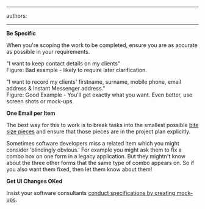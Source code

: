 

---
authors:

---




<span class='intro'> <p><strong>Be Specific</strong></p>
<p>When you're scoping the work to be completed, ensure you are as accurate as possible in your requirements. </p> </span>

<p><span class="ssw-rteStyle-GreyBox">&quot;I want to keep contact details on my clients&quot;</span><br><span class="ssw-rteStyle-FigureBad">Figure&#58; Bad example - likely to require later clarification.</span></p>
<p><span class="ssw-rteStyle-GreyBox">&quot;I want to record my clients' firstname, surname, mobile phone, email address &amp; Instant Messenger address.&quot; </span><br><span class="ssw-rteStyle-FigureGood">Figure&#58; Good Example - You'll get exactly what you want. Even better, use screen shots or mock-ups. </span></p>
<div><strong>One Email per Item</strong><br></div>
<p>The best way for this to work is to break tasks into the smallest possible <a href="/management-do-you-spec-in-bite-sized-pieces">bite size pieces</a> and ensure that those pieces are in the project plan explicitly. </p>
<p>Sometimes software developers miss a related item which you might consider 'blindingly obvious.' For example you might ask them to fix a combo box on one form in a legacy application. But they mightn't know about the three other forms that the same type of combo appears on. So if you also want them fixed, then let them know about them! </p>
<p><strong>Get UI Changes OKed</strong><strong>&#160;</strong></p>
<p>Insist your software consultants <a href="/storyboarding-do-you-conduct-specification-analysis-by-creating-mock-ups">conduct specifications by creating mock-ups</a>.</p>


